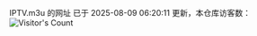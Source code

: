 IPTV.m3u 的网址 已于 2025-08-09 06:20:11 更新，本仓库访客数：![Visitor's Count](https://profile-counter.glitch.me/hero1898_tv/count.svg)
